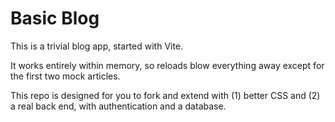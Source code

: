 # Basic Blog

This is a trivial blog app, started with Vite.

It works entirely within memory, so reloads blow everything away except for the first two mock articles.

This repo is designed for you to fork and extend with (1) better CSS and (2) a real back end, with authentication and a database.
